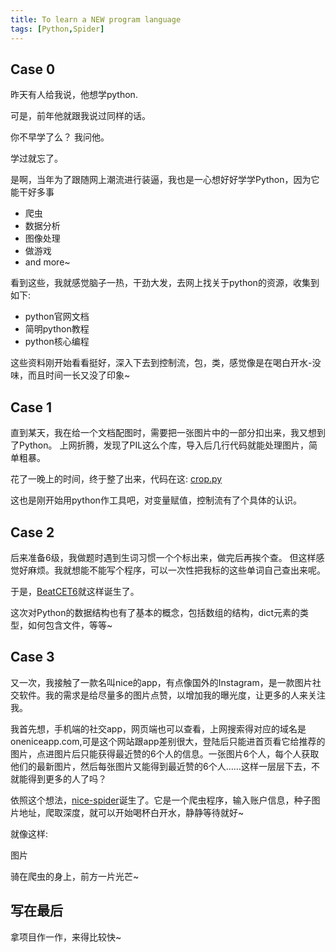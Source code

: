 ```yaml
---
title: To learn a NEW program language
tags: [Python,Spider] 
---
```


## Case 0

昨天有人给我说，他想学python.

可是，前年他就跟我说过同样的话。

你不早学了么？ 我问他。

学过就忘了。

是啊，当年为了跟随网上潮流进行装逼，我也是一心想好好学学Python，因为它能干好多事

- 爬虫
- 数据分析
- 图像处理
- 做游戏
- and more~

看到这些，我就感觉脑子一热，干劲大发，去网上找关于python的资源，收集到如下:
- python官网文档
- 简明python教程
- python核心编程

这些资料刚开始看看挺好，深入下去到控制流，包，类，感觉像是在喝白开水-没味，而且时间一长又没了印象~

## Case 1
直到某天，我在给一个文档配图时，需要把一张图片中的一部分扣出来，我又想到了Python。 上网折腾，发现了PIL这么个库，导入后几行代码就能处理图片，简单粗暴。

花了一晚上的时间，终于整了出来，代码在这:
[crop.py](https://github.com/kyshel/python_knife/blob/master/crop.py)

这也是刚开始用python作工具吧，对变量赋值，控制流有了个具体的认识。

## Case 2
后来准备6级，我做题时遇到生词习惯一个个标出来，做完后再挨个查。
但这样感觉好麻烦。我就想能不能写个程序，可以一次性把我标的这些单词自己查出来呢。

于是，[BeatCET6](https://github.com/kyshel/BeatCET6)就这样诞生了。

这次对Python的数据结构也有了基本的概念，包括数组的结构，dict元素的类型，如何包含文件，等等~

## Case 3
又一次，我接触了一款名叫nice的app，有点像国外的Instagram，是一款图片社交软件。我的需求是给尽量多的图片点赞，以增加我的曝光度，让更多的人来关注我。

我首先想，手机端的社交app，网页端也可以查看，上网搜索得对应的域名是oneniceapp.com,可是这个网站跟app差别很大，登陆后只能进首页看它给推荐的图片，点进图片后只能获得最近赞的6个人的信息。一张图片6个人，每个人获取他们的最新图片，然后每张图片又能得到最近赞的6个人……这样一层层下去，不就能得到更多的人了吗？

依照这个想法，[nice-spider](https://github.com/kyshel/nice-spider)诞生了。它是一个爬虫程序，输入账户信息，种子图片地址，爬取深度，就可以开始喝杯白开水，静静等待就好~ 

就像这样:

图片

骑在爬虫的身上，前方一片光芒~

## 写在最后

拿项目作一作，来得比较快~
